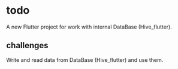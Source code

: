 # todo

A new Flutter project for work with internal DataBase (Hive_flutter).

## challenges

Write and read data from DataBase (Hive_flutter) and use them.